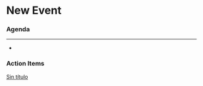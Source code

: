 # New Event

### Agenda

---

- 

### Action Items

[Sin título](Sin%20ti%CC%81tulo%20240df0c8fb60816d8dc8ee353cd86789.csv)